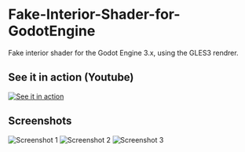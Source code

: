 # Fake-Interior-Shader-for-GodotEngine
Fake interior shader for the Godot Engine 3.x, using the GLES3 rendrer.

## See it in action (Youtube)
[![See it in action](https://img.youtube.com/vi/PfjDlYCuU1I/0.jpg)](https://youtu.be/PfjDlYCuU1I)

## Screenshots
![Screenshot 1](https://github.com/OBKF/Fake-Interior-Shader-for-GodotEngine/blob/master/screenshots/figd3.png)
![Screenshot 2](https://github.com/OBKF/Fake-Interior-Shader-for-GodotEngine/blob/master/screenshots/figd3_1.png)
![Screenshot 3](https://github.com/OBKF/Fake-Interior-Shader-for-GodotEngine/blob/master/screenshots/figd3_2.png)
